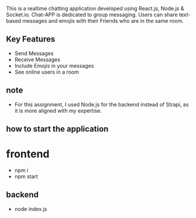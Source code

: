 
This is a realtime chatting application developed using React.js, Node.js & Socket.io. Chat-APP is dedicated to group messaging. Users can share text-based messages and emojis with their Friends who are in the same room.
## Key Features

- Send Messages
- Receive Messages
- Include Emojis in your messages
- See online users in a room

## note 
- For this assignment, I used Node.js for the backend instead of Strapi, as it is more aligned with my expertise.


## how to start the application 

# frontend
- npm i 
- npm start 

## backend 
- node index.js
